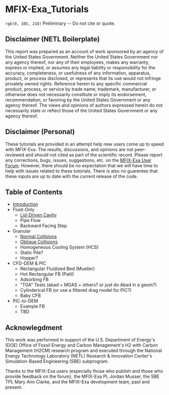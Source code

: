 # MFIX-Exa_Tutorials

`rgb(9, 105, 218)` Preliminary -- Do not cite or quote.

## Disclaimer (NETL Boilerplate)

This report was prepared as an account of work sponsored by
an agency of the United States Government. Neither the United States
Government nor any agency thereof, nor any of their employees, makes
any warranty, express or implied, or assumes any legal liability or
responsibility for the accuracy, completeness, or usefulness of any
information, apparatus, product, or process disclosed, or represents that its
use would not infringe privately owned rights. Reference herein to any
specific commercial product, process, or service by trade name,
trademark, manufacturer, or otherwise does not necessarily constitute or
imply its endorsement, recommendation, or favoring by the United States
Government or any agency thereof. The views and opinions of authors
expressed herein do not necessarily state or reflect those of the United
States Government or any agency thereof.


## Disclaimer (Personal)

These tutorials are provided in an attempt help new users come up to speed
with MFIX-Exa. The results, discussions, and opinions are not peer-reviewed
and should not cited as part of the scientific record.
Please report any corrections, bugs, issues, suggestions, etc. on the
[MFIX-Exa User Forum](https://mfix.netl.doe.gov/forum/c/mfix-exa).
However, there should be no expectation that we will have time to
help with issues related to these tutorials. There is also no guarentee that
these inputs are up to date with the current release of the code.


## Table of Contents

* [Introduction](intro.md)
* Fluid-Only
  - [Lid-Driven Cavity](fluid/lid-driven_cavity/README.md)
  - Pipe Flow
  - Backward Facing Step
* Granular
  - [Normal Collisions](granular/normal_collisions/README.md)
  - [Oblique Collisions](granular/oblique_collisions/README.md)
  - Homogeneous Cooling System (HCS)
  - Static Pile?
  - Hopper?
* CFD-DEM & PIC
  - Rectangular Fluidized Bed (Mueller)
  - Hot Rectangular FB (Patil)
  - Adsorbing FB
  - "TGA" Tests (abad + MGAS + others? or just do Abad in a geom?)
  - Cylinderical FB (or use a filtered drag model for PIC?)
  - Baby CFB
* PIC-to-DEM
  - Example FB
  - TBD


## Acknowlegdment

This work was performed in support of the U.S. Department of Energy's (DOE) Office of Fossil Energy and Carbon Management's H2 with Carbon Management (H2CM) research program and executed through the National Energy Technology Laboratory (NETL) Research \& Innovation Center's Simulation-Based Engineering (SBE) subprogram.

Thanks to the MFIX-Exa users
(especially those who publish and those who provide feedback on the forum),
the MFIX-Exa PI, Jordan Musser, the SBE TPL Mary Ann Clarke,
and the MFIX-Exa development team, past and present.
